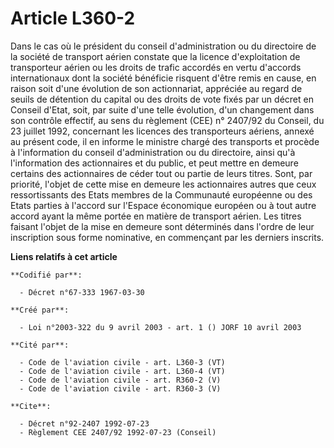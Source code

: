 # Article L360-2

Dans le cas où le président du conseil d'administration ou du directoire de la société de transport aérien constate que la
licence d'exploitation de transporteur aérien ou les droits de trafic accordés en vertu d'accords internationaux dont la
société bénéficie risquent d'être remis en cause, en raison soit d'une évolution de son actionnariat, appréciée au regard de
seuils de détention du capital ou des droits de vote fixés par un décret en Conseil d'Etat, soit, par suite d'une telle
évolution, d'un changement dans son contrôle effectif, au sens du règlement (CEE) n° 2407/92 du Conseil, du 23 juillet 1992,
concernant les licences des transporteurs aériens, annexé au présent code, il en informe le ministre chargé des transports et
procède à l'information du conseil d'administration ou du directoire, ainsi qu'à l'information des actionnaires et du public,
et peut mettre en demeure certains des actionnaires de céder tout ou partie de leurs titres. Sont, par priorité, l'objet de
cette mise en demeure les actionnaires autres que ceux ressortissants des Etats membres de la Communauté européenne ou des
Etats parties à l'accord sur l'Espace économique européen ou à tout autre accord ayant la même portée en matière de transport
aérien. Les titres faisant l'objet de la mise en demeure sont déterminés dans l'ordre de leur inscription sous forme
nominative, en commençant par les derniers inscrits.

**Liens relatifs à cet article**

	**Codifié par**:

	  - Décret n°67-333 1967-03-30

	**Créé par**:

	  - Loi n°2003-322 du 9 avril 2003 - art. 1 () JORF 10 avril 2003

	**Cité par**:

	  - Code de l'aviation civile - art. L360-3 (VT)
	  - Code de l'aviation civile - art. L360-4 (VT)
	  - Code de l'aviation civile - art. R360-2 (V)
	  - Code de l'aviation civile - art. R360-3 (V)

	**Cite**:

	  - Décret n°92-2407 1992-07-23
	  - Règlement CEE 2407/92 1992-07-23 (Conseil)
